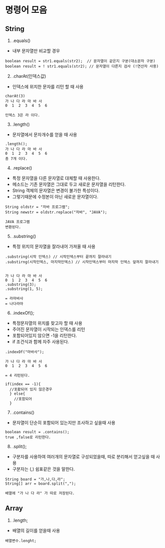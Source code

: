 # 명령어 모음

## String
1. .equals()
- 내부 문자열만 비교할 경우
```
boolean result = str1.equals(str2);  // 문자열이 같은지 구분(대소문자 구분)
boolean result = ! str1.equals(str2); // 문자열이 다른지 검사 (!연산자 사용)
```

2. .charAt(인덱스값) 
- 인덱스에 위치한 문자를 리턴 할 때 사용
```
charAt(3)
가 나 다 라 마 바 사
0  1  2  3  4  5  6

인덱스 3은 라 이다.
```

3. .length()
- 문자열에서 문자개수를 얻을 때 사용
```
.length();
가 나 다 라 마 바 사
0  1  2  3  4  5  6
총 7개 이다.
```

4. .replace()
- 특정 문자열을 다른 문자열로 대체할 때 사용한다.
- 메소드는 기존 문자열은 그대로 두고 새로운 문자열을 리턴한다.
- String 객체의 문자열은 변경이 불가한 특성이다.
- 그렇기때문에 수정본이 아닌 새로운 문자열이다.
```
String oldstr = "자바 프로그램";
String newstr = oldstr.replace("자바", "JAVA");

JAVA 프로그램 
변환된다.
```

5. .substring()
- 특정 위치의 문자열을 잘라내어 가져올 때 사용
```
.substring(시작 인덱스) // 시작인덱스부터 끝까지 잘라내기
.substirng(시작인덱스, 마지막인덱스) // 시작인덱스부터 마지막 인덱스 앞까지 잘라내기


가 나 다 라 마 바 사
0  1  2  3  4  5  6
.substring(3);
.substring(1, 5);

= 라마바사
= 나다라마
```

6. .indexOf();
- 특정문자열의 위치를 찾고자 할 때 사용
- 주어진 문자열이 시작되는 인덱스를 리턴
- 포함되어있지 않으면 -1을 리턴한다. 
- if 조건식과 함께 자주 사용된다.
```
.indexOf("마바사");

가 나 다 라 마 바 사
0  1  2  3  4  5  6

= 4 리턴된다.

if(index == -1){
  //포홤되어 있지 않은경우
  } else{
    //포함되어 
  }
```

7. .contains()
- 문자열이 단순히 포함되어 있는지만 조사하고 싶을때 사용
```
boolean result = .contains();
true ,false로 리턴한다.
```

8. .split();
- 구분자를 사용하여 여러개의 문자열로 구성되었을때, 따로 분리해서 얻고싶을 때 사용
- 구분자는 (,) 쉼표같은 것을 말한다.
```
String board = "가,나,다,라";
String[] arr = board.split(",");

배열에 "가 나 다 라" 가 따로 저장된다. 
```

## Array

1. .length;
- 배열의 길이를 얻을때 사용
```
배열변수.lenght;
```